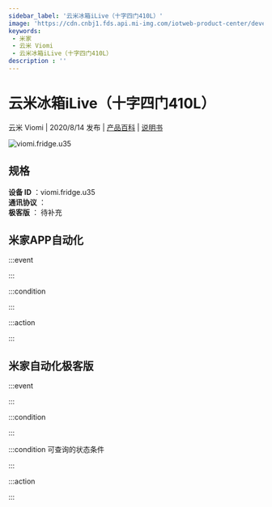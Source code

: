 ```yaml
---
sidebar_label: '云米冰箱iLive（十字四门410L）'
image: 'https://cdn.cnbj1.fds.api.mi-img.com/iotweb-product-center/developer_15949542801891pE2ou2u.png?GalaxyAccessKeyId=AKVGLQWBOVIRQ3XLEW&Expires=9223372036854775807&Signature=3WLOmZ/KJQneKUb1ry4y1Y1o2wg='
keywords: 
 - 米家
 - 云米 Viomi
 - 云米冰箱iLive（十字四门410L）
description : ''
---
```

# 云米冰箱iLive（十字四门410L）

云米 Viomi | 2020/8/14 发布 | [产品百科](https://home.mi.com/webapp/content/baike/product/index.html?model=viomi.fridge.u35/) | [说明书](https://home.mi.com/views/introduction.html?model=viomi.fridge.u35&region=cn)

![viomi.fridge.u35](https://cdn.cnbj1.fds.api.mi-img.com/iotweb-product-center/developer_15949542801891pE2ou2u.png?GalaxyAccessKeyId=AKVGLQWBOVIRQ3XLEW&Expires=9223372036854775807&Signature=3WLOmZ/KJQneKUb1ry4y1Y1o2wg=)

## 规格  
> 
**设备 ID** ：viomi.fridge.u35  
**通讯协议** ：  
**极客版**  ： 待补充 


## 米家APP自动化  

:::event  

:::

:::condition  

:::

:::action   

:::

## 米家自动化极客版  

:::event  

:::

:::condition  

:::

:::condition 可查询的状态条件  

:::

:::action  

:::

        
